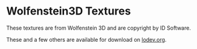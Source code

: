 # Wolfenstein3D Textures

These textures are from Wolfenstein 3D and are copyright by ID Software.

These and a few others are available for download on [lodev.org](https://lodev.org/cgtutor/raycasting.html#Wolfenstein_3D_Textures_). 
